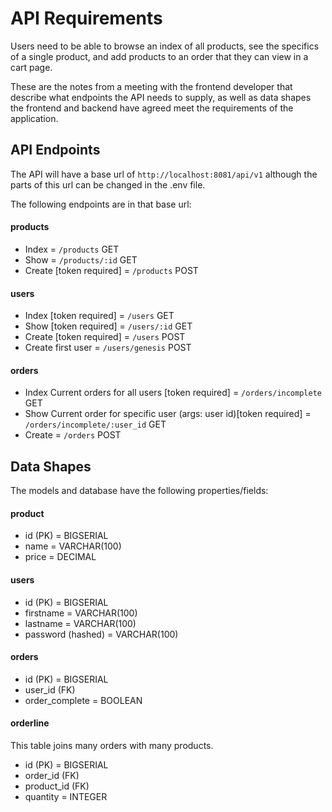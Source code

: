 # API Requirements
Users need to be able to browse an index of all products, see the specifics of a single product, and add products to an order that they can view in a cart page. 

These are the notes from a meeting with the frontend developer that describe what endpoints the API needs to supply, as well as data shapes the frontend and backend have agreed meet the requirements of the application. 

## API Endpoints
The API will have a base url of `http://localhost:8081/api/v1` although the parts of this url can be changed in the .env file.

The following endpoints are in that base url:

#### products
- Index = `/products` GET
- Show = `/products/:id` GET
- Create [token required] = `/products` POST

#### users
- Index [token required] = `/users` GET
- Show [token required] = `/users/:id` GET
- Create [token required] = `/users` POST
- Create first user = `/users/genesis` POST

#### orders
- Index Current orders for all users [token required] = `/orders/incomplete` GET
- Show Current order for specific user (args: user id)[token required] = `/orders/incomplete/:user_id` GET
- Create = `/orders` POST


## Data Shapes
The models and database have the following properties/fields:

#### product
- id (PK) = BIGSERIAL
- name = VARCHAR(100)
- price = DECIMAL

#### users
- id (PK) = BIGSERIAL
- firstname = VARCHAR(100)
- lastname = VARCHAR(100)
- password (hashed) = VARCHAR(100)

#### orders
- id (PK) = BIGSERIAL
- user_id (FK)
- order_complete = BOOLEAN

#### orderline
This table joins many orders with many products.
- id (PK) = BIGSERIAL
- order_id (FK)
- product_id (FK)
- quantity = INTEGER